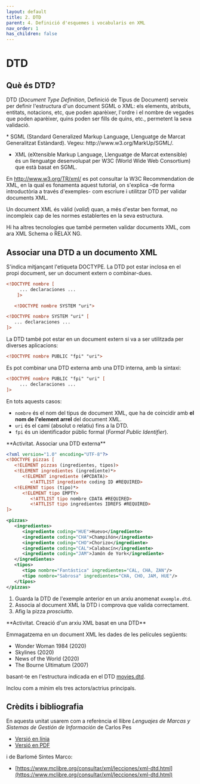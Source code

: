 ```yaml
---
layout: default
title: 2. DTD
parent: 4. Definició d'esquemes i vocabularis en XML
nav_order: 1
has_children: false
---
```



# DTD
## Què és DTD?

DTD (_Document Type Definition_, Definició de Tipus de Document) serveix per 
definir l'estructura d'un document SGML o XML: els elements, atributs, entitats, 
notacions, etc, que poden aparèixer, l'ordre i el nombre de vegades que poden 
aparèixer, quins poden ser fills de quins, etc., permetent la seva validació.

<div markdown="1" class="alert-info alert">
*  SGML (Standard Generalized Markup Language, Llenguatge de Marcat Generalitzat Estàndard). Vegeu: http://www.w3.org/MarkUp/SGML/.

* XML (eXtensible Markup Language, Llenguatge de Marcat extensible) és un llenguatge desenvolupat per W3C (World Wide Web Consortium) que està basat en SGML.

En http://www.w3.org/TR/xml/ es pot consultar la W3C Recommendation de XML, en la qual es fonamenta aquest tutorial, on s'explica -de forma introductòria a través d'exemples- com escriure i utilitzar DTD per validar documents XML.
</div>

Un document XML és vàlid (_valid_) quan, a més d'estar ben format, no incompleix cap de les normes establertes en la seva estructura.

Hi ha altres tecnologies que també permeten validar documents XML, com ara XML Schema o RELAX NG.

## Associar una DTD a un documento XML

S'indica mitjançant l'etiqueta DOCTYPE. La DTD pot estar inclosa en el propi document,
ser un document extern o combinar-dues.

```xml
<!DOCTYPE nombre [
     ... declaraciones ...
    ]>
```

```xml
   <!DOCTYPE nombre SYSTEM "uri">
```

```xml
<!DOCTYPE nombre SYSTEM "uri" [
   ... declaraciones ...
]>
```

La DTD també pot estar en un document extern si va a ser utilitzada per diverses 
aplicacions:

```xml
<!DOCTYPE nombre PUBLIC "fpi" "uri">
```
Es pot combinar una DTD externa amb una DTD interna, amb la sintaxi:

```xml
<!DOCTYPE nombre PUBLIC "fpi" "uri" [
     ... declaraciones ...
]>
```
En tots aquests casos:
- `nombre` és el nom del tipus de document XML, que ha de coincidir amb **el nom de l'element arrel** del document XML.
- `uri` és el camí (absolut o relatiu) fins a la DTD.
- `fpi` és un identificador públic formal (_Formal Public Identifier_).


<div markdown="1" class="alert-activity alert">
**Activitat. Associar una DTD externa**

```xml
<?xml version="1.0" encoding="UTF-8"?>
<!DOCTYPE pizzas [
   <!ELEMENT pizzas (ingredientes, tipos)>
   <!ELEMENT ingredientes (ingrediente)*>
      <!ELEMENT ingrediente (#PCDATA)>
         <!ATTLIST ingrediente coding ID #REQUIRED>
   <!ELEMENT tipos (tipo)*>
      <!ELEMENT tipo EMPTY>
         <!ATTLIST tipo nombre CDATA #REQUIRED>
         <!ATTLIST tipo ingredientes IDREFS #REQUIRED>
]>

<pizzas>
   <ingredientes>
      <ingrediente coding="HUE">Huevo</ingrediente>
      <ingrediente coding="CHA">Champiñón</ingrediente>
      <ingrediente coding="CHO">Chorizo</ingrediente>
      <ingrediente coding="CAL">Calabacín</ingrediente>
      <ingrediente coding="JAM">Jamón de York</ingrediente>
   </ingredientes>
   <tipos>
      <tipo nombre="Fantástica" ingredientes="CAL, CHA, ZAN"/>
      <tipo nombre="Sabrosa" ingredientes="CHA, CHO, JAM, HUE"/>
   </tipos>
</pizzas>
```
1. Guarda la DTD de l'exemple anterior en un arxiu anomenat `exemple.dtd`.
2. Associa al document XML la DTD i comprova que valida correctament.
3. Afig la pizza _prosciutto_. 
</div>



<div markdown="1" class="alert-activity alert">
**Activitat. Creació d'un arxiu XML basat en una DTD**

Emmagatzema en un document XML les dades de les películes següents:

* Wonder Woman 1984 (2020) 
* Skylines (2020) 
* News of the World (2020) 
* The Bourne Ultimatum (2007) 

basant-te en l'estructura indicada en el DTD [movies.dtd](exercises/movies.dtd).

Inclou com a mínim els tres actors/actrius principals.

</div>

## Crèdits i bibliografia 

En aquesta unitat usarem com a referència el llibre _Lenguajes de Marcas y Sistemas de Gestión de Información_ de Carlos Pes

* [Versió en línia](https://www.abrirllave.com/dtd/que-es-dtd.php)
* [Versió en PDF](https://www.abrirllave.com/lmsgi/libro.php)

i de Barlomé Sintes Marco:

* [https://www.mclibre.org/consultar/xml/lecciones/xml-dtd.html](https://www.mclibre.org/consultar/xml/lecciones/xml-dtd.html)
